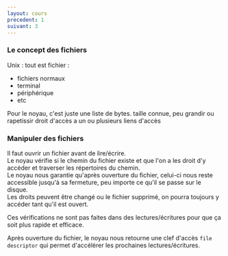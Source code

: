 ```yaml
---
layout: cours
precedent: 1
suivant: 3
---
```


### Le concept des fichiers

Unix : tout est fichier :
- fichiers normaux
- terminal
- périphérique
- etc

Pour le noyau, c'est juste une liste de bytes.
taille connue, peu grandir ou rapetissir
droit d'accès
a un ou plusieurs liens d'accès

### Manipuler des fichiers
Il faut ouvrir un fichier avant de lire/écrire.  
Le noyau vérifie si le chemin du fichier existe et que l'on a les droit d'y accéder et traverser les répertoires du chemin.  
Le noyau nous garantie qu'après ouverture du fichier, celui-ci nous reste accessible jusqu'à sa fermeture, peu importe ce qu'il se passe sur le disque.  
Les droits peuvent être changé ou le fichier supprimé, on pourra toujours y accéder tant qu'il est ouvert.

Ces vérifications ne sont pas faites dans des lectures/écritures pour que ça soit plus rapide et efficace.

Après ouverture du fichier, le noyau nous retourne une clef d'accès `file descriptor` qui permet d'accélérer les prochaines lectures/écritures.
